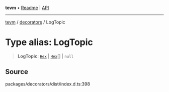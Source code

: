 **tevm** • [Readme](../../README.md) \| [API](../../modules.md)

***

[tevm](../../README.md) / [decorators](../README.md) / LogTopic

# Type alias: LogTopic

> **LogTopic**: [`Hex`](../../index/type-aliases/Hex.md) \| [`Hex`](../../index/type-aliases/Hex.md)[] \| `null`

## Source

packages/decorators/dist/index.d.ts:398
